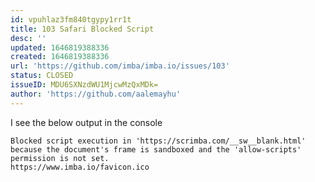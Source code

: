 ```yaml
---
id: vpuhlaz3fm840tgypy1rr1t
title: 103 Safari Blocked Script
desc: ''
updated: 1646819388336
created: 1646819388336
url: 'https://github.com/imba/imba.io/issues/103'
status: CLOSED
issueID: MDU6SXNzdWU1MjcwMzQxMDk=
author: 'https://github.com/aalemayhu'
---
```

I see the below output in the console 

```
Blocked script execution in 'https://scrimba.com/__sw__blank.html' because the document's frame is sandboxed and the 'allow-scripts' permission is not set.
https://www.imba.io/favicon.ico
```
<!--!https://gitspeak.com/-/nip3nqL9fae0f-->
